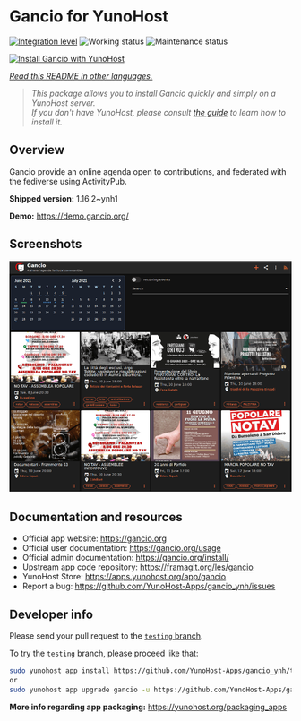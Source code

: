 <!--
N.B.: This README was automatically generated by <https://github.com/YunoHost/apps/tree/master/tools/readme_generator>
It shall NOT be edited by hand.
-->

# Gancio for YunoHost

[![Integration level](https://dash.yunohost.org/integration/gancio.svg)](https://ci-apps.yunohost.org/ci/apps/gancio/) ![Working status](https://ci-apps.yunohost.org/ci/badges/gancio.status.svg) ![Maintenance status](https://ci-apps.yunohost.org/ci/badges/gancio.maintain.svg)

[![Install Gancio with YunoHost](https://install-app.yunohost.org/install-with-yunohost.svg)](https://install-app.yunohost.org/?app=gancio)

*[Read this README in other languages.](./ALL_README.md)*

> *This package allows you to install Gancio quickly and simply on a YunoHost server.*  
> *If you don't have YunoHost, please consult [the guide](https://yunohost.org/install) to learn how to install it.*

## Overview

Gancio provide an online agenda open to contributions, and federated with the fediverse using ActivityPub.


**Shipped version:** 1.16.2~ynh1

**Demo:** <https://demo.gancio.org/>

## Screenshots

![Screenshot of Gancio](./doc/screenshots/screenshot.png)

## Documentation and resources

- Official app website: <https://gancio.org>
- Official user documentation: <https://gancio.org/usage>
- Official admin documentation: <https://gancio.org/install/>
- Upstream app code repository: <https://framagit.org/les/gancio>
- YunoHost Store: <https://apps.yunohost.org/app/gancio>
- Report a bug: <https://github.com/YunoHost-Apps/gancio_ynh/issues>

## Developer info

Please send your pull request to the [`testing` branch](https://github.com/YunoHost-Apps/gancio_ynh/tree/testing).

To try the `testing` branch, please proceed like that:

```bash
sudo yunohost app install https://github.com/YunoHost-Apps/gancio_ynh/tree/testing --debug
or
sudo yunohost app upgrade gancio -u https://github.com/YunoHost-Apps/gancio_ynh/tree/testing --debug
```

**More info regarding app packaging:** <https://yunohost.org/packaging_apps>
